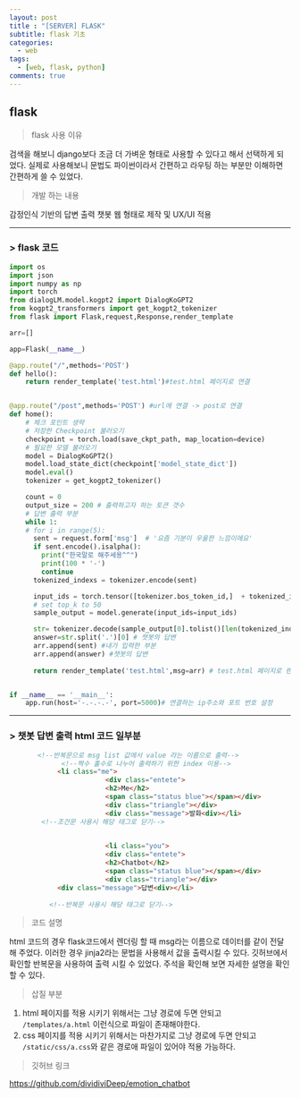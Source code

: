 ```yaml
---
layout: post
title : "[SERVER] FLASK"
subtitle: flask 기초
categories:
  - web
tags:
  - [web, flask, python]
comments: true
---
```



## flask 

> flask 사용 이유   

검색을 해보니 django보다 조금 더 가벼운 형태로 사용할 수 있다고 해서 선택하게 되었다. 
실제로 사용해보니 문법도 파이썬이라서 간편하고 라우팅 하는 부분만 이해하면 간편하게 쓸 수 있었다.

> 개발 하는 내용    

감정인식 기반의 답변 출력 챗봇 웹 형태로 제작 및 UX/UI 적용

***
### > flask 코드 
```python
import os
import json
import numpy as np
import torch
from dialogLM.model.kogpt2 import DialogKoGPT2
from kogpt2_transformers import get_kogpt2_tokenizer
from flask import Flask,request,Response,render_template

arr=[]

app=Flask(__name__)

@app.route("/",methods='POST')
def hello():
    return render_template('test.html')#test.html 페이지로 연결


@app.route("/post",methods='POST') #url에 연결 -> post로 연결
def home():
    # 체크 포인트 생략
    # 저장한 Checkpoint 불러오기
    checkpoint = torch.load(save_ckpt_path, map_location=device)
    # 필요한 모델 불러오기
    model = DialogKoGPT2() 
    model.load_state_dict(checkpoint['model_state_dict'])
    model.eval()
    tokenizer = get_kogpt2_tokenizer()

    count = 0
    output_size = 200 # 출력하고자 하는 토큰 갯수
    # 답변 출력 부분
    while 1:
    # for i in range(5):
      sent = request.form['msg']  # '요즘 기분이 우울한 느낌이에요'
      if sent.encode().isalpha():
        print("한국말로 해주세용^^")
        print(100 * '-')
        continue
      tokenized_indexs = tokenizer.encode(sent)

      input_ids = torch.tensor([tokenizer.bos_token_id,]  + tokenized_indexs +[tokenizer.eos_token_id]).unsqueeze(0)
      # set top_k to 50
      sample_output = model.generate(input_ids=input_ids)

      str= tokenizer.decode(sample_output[0].tolist()[len(tokenized_indexs)+1:],skip_special_tokens=True)
      answer=str.split('.')[0] # 챗봇의 답변
      arr.append(sent) #내가 입력한 부분 
      arr.append(answer) #챗봇의 답변
    
      return render_template('test.html',msg=arr) # test.html 페이지로 렌더링 및 arr(내 입력과 답변이 저장된 list)전달


if __name__ == '__main__':
    app.run(host='-.-.-.-', port=5000)# 연결하는 ip주소와 포트 번호 설정 
```
***
### > 챗봇 답변 출력 html 코드 일부분 
```html
       <!--반복문으로 msg list 값에서 value 라는 이름으로 출력-->
			 <!--짝수 홀수로 나누어 출력하기 위한 index 이용-->
			<li class="me">
                        <div class="entete">
                        <h2>Me</h2>
                        <span class="status blue"></span></div>
                        <div class="triangle"></div>
                        <div class="message">발화<div></li>
		<!--조건문 사용시 해당 태그로 닫기-->

		
                        <li class="you"> 
                        <div class="entete">
                        <h2>Chatbot</h2>
                        <span class="status blue"></span></div>
                        <div class="triangle"></div>
			<div class="message">답변<div></li>
		
          <!--반복문 사용시 해당 태그로 닫기-->
```
> 코드 설명   

html 코드의 경우 flask코드에서 렌더링 할 때 msg라는 이름으로 데이터를 같이 전달해 주었다.
이러한 경우 jinja2라는 문법을 사용해서 값을 출력시킬 수 있다. 깃허브에서 확인할
반복문을 사용하여 출력 시킬 수 있었다. 주석을 확인해 보면 자세한 설명을 확인할 수 있다.


> 삽질 부분

1. html 페이지를 적용 시키기 위해서는 그냥 경로에 두면 안되고 `/templates/a.html` 이런식으로 파일이 존재해야한다.
2. css 페이지를 적용 시키기 위해서는 마찬가지로 그냥 경로에 두면 안되고 `/static/css/a.css`와 같은 경로애 파일이 있어야 적용 가능하다. 

> 깃허브 링크    

<https://github.com/dividiviDeep/emotion_chatbot>